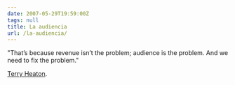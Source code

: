 ```yaml
---
date: 2007-05-29T19:59:00Z
tags: null
title: La audiencia
url: /la-audiencia/
---
```


"That’s because revenue isn’t the problem; audience is the problem. And we need to fix the problem."<a href="http://www.thepomoblog.com/archive/quote-of-the-month/">Terry Heaton</a>.
